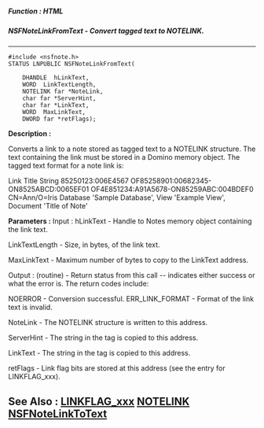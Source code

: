 ##### Function : HTML
##### NSFNoteLinkFromText - Convert tagged text to NOTELINK.
---
```
#include <nsfnote.h>
STATUS LNPUBLIC NSFNoteLinkFromText(

	DHANDLE  hLinkText,
	WORD  LinkTextLength,
	NOTELINK far *NoteLink,
	char far *ServerHint,
	char far *LinkText,
	WORD  MaxLinkText,
	DWORD far *retFlags);
```
**Description :**

Converts a link to a note stored as tagged text to a NOTELINK structure.  The 
text containing the link must be stored in a Domino memory object.  The tagged 
text format for a note link is:

Link Title String
<NDL>
<REPLICA>85250123:006E4567</REPLICA>
<VIEW>OF85258901:00682345-ON8525ABCD:0065EF01</VIEW>
<NOTE>OF4E851234:A91A5678-ON85259ABC:004BDEF0</NOTE>
<HINT>CN=Ann/O=Iris</HINT>
<REM>Database 'Sample Database', View 'Example View', Document 'Title of 
Note'</REM>
<FLAGS ADDTEMPORARY=1 NOREPLSEARCH=1>
</NDL>



**Parameters :**
Input :
hLinkText  -  Handle to Notes memory object containing the link text.

LinkTextLength  -  Size, in bytes, of the link text.

MaxLinkText  -  Maximum number of bytes to copy to the LinkText address.

Output :
(routine)  -  Return status from this call -- indicates either success or what the error is. The return codes include: 

NOERROR - Conversion successful.
ERR_LINK_FORMAT - Format of the link text is invalid.


NoteLink  -  The NOTELINK structure is written to this address.

ServerHint  -  The string in the <HINT> tag is copied to this address.

LinkText  -  The string in the <REM> tag is copied to this address.

retFlags  -  Link flag bits are stored at this address (see the entry for LINKFLAG_xxx).


**See Also :**
[LINKFLAG_xxx](/reference/Symb/LINKFLAG_xxx)
[NOTELINK](/reference/Data/NOTELINK)
[NSFNoteLinkToText](/reference/Func/NSFNoteLinkToText)
---
